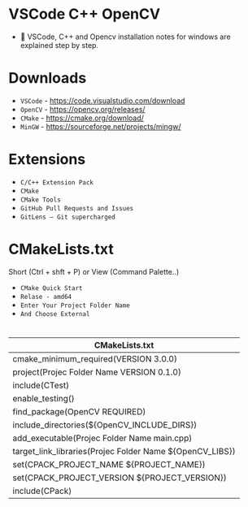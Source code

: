 # VSCode C++ OpenCV

- 🚀 VSCode, C++ and Opencv installation notes for windows are explained step by step.

# Downloads

- `VSCode` - https://code.visualstudio.com/download
- `OpenCV` - https://opencv.org/releases/
- `CMake` - https://cmake.org/download/
- `MinGW` - https://sourceforge.net/projects/mingw/


# Extensions

- `C/C++ Extension Pack`
- `CMake`
- `CMake Tools`
- `GitHub Pull Requests and Issues`
- `GitLens — Git supercharged`

# CMakeLists.txt

Short (Ctrl + shft + P) or View (Command Palette..)

- `CMake Quick Start`
- `Relase - amd64`
- `Enter Your Project Folder Name`
- `And Choose External`

# 

| CMakeLists.txt |
| --- |
|  cmake_minimum_required(VERSION 3.0.0)
|  project(Projec Folder Name VERSION 0.1.0)
|  include(CTest)
|  enable_testing()
|  find_package(OpenCV REQUIRED)
|  include_directories(${OpenCV_INCLUDE_DIRS})
|  add_executable(Projec Folder Name  main.cpp)
|  target_link_libraries(Projec Folder Name  ${OpenCV_LIBS})
|  set(CPACK_PROJECT_NAME ${PROJECT_NAME})
|  set(CPACK_PROJECT_VERSION ${PROJECT_VERSION})
|  include(CPack)
<!--  -->